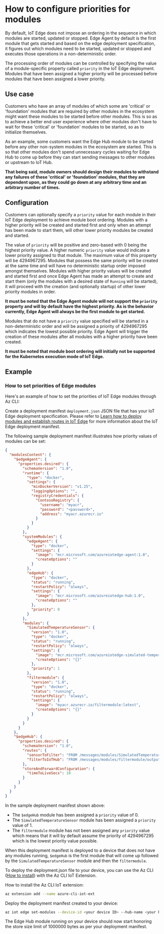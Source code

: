 # How to configure priorities for modules

By default, IoT Edge does not impose an ordering in the sequence in which modules are started, updated or stopped. Edge Agent by default is the first module that gets started and based on the edge deployment specification, it figures out which modules need to be started, updated or stopped and executes those operations in a non-deterministic order.

The processing order of modules can be controlled by specifying the value of a module-specific property called `priority` in the IoT Edge deployment. Modules that have been assigned a higher priority will be processed before modules that have been assigned a lower priority.

## __Use case__

Customers who have an array of modules of which some are 'critical' or 'foundation' modules that are required by other modules in the ecosystem might want these modules to be started before other modules. This is so as to achieve a better end user experience where other modules don't have to wait for these 'critical' or 'foundation' modules to be started, so as to initialize themselves.

As an example, some customers want the Edge Hub module to be started before any other non-system modules in the ecosystem are started. This is so that other modules don't spend unnecessary cycles waiting for Edge Hub to come up before they can start sending messages to other modules or upstream to IoT Hub.

**That being said, module owners should design their modules to withstand any failures of these 'critical' or 'foundation' modules, that they are dependent upon, as they could go down at any arbitrary time and an arbitrary number of times.**

## __Configuration__

Customers can optionally specify a `priority` value for each module in their IoT Edge deployment to achieve module boot ordering. Modules with a higher priority will be created and started first and only when an attempt has been made to start them, will other lower priority modules be created and started.

The value of `priority` will be positive and zero-based with 0 being the highest priority value.
A higher numeric `priority` value would indicate a lower priority assigned to that module. The maximum value of this property will be 4294967295.
Modules that possess the same priority will be created at the same time and will have no deterministic startup order imposed amongst themselves. Modules with higher priority values will be created and started first and once Edge Agent has made an attempt to create and start them (only the modules with a desired state of `Running` will be started), it will proceed with the creation (and optionally startup) of other lower priority modules in order.

**It must be noted that the Edge Agent module will not support the `priority` property and will by default have the highest priority. As is the behavior currently, Edge Agent will always be the first module to get started.**

Modules that do not have a `priority` value specified will be started in a non-deterministic order and will be assigned a priority of 4294967295 which indicates the lowest possible priority. Edge Agent will trigger the creation of these modules after all modules with a higher priority have been created.

**It must be noted that module boot ordering will initially not be supported for the Kubernetes execution mode of IoT Edge.**

## __Example__

### __How to set priorities of Edge modules__

Here's an example of how to set the priorities of IoT Edge modules through Az CLI:

Create a deployment manifest `deployment.json` JSON file that has your IoT Edge deployment specification. Please refer to [Learn how to deploy modules and establish routes in IoT Edge][1] for more information about the IoT Edge deployment manifest.

The following sample deployment manifest illustrates how priority values of modules can be set:

```JSON
{
  "modulesContent": {
    "$edgeAgent": {
      "properties.desired": {
        "schemaVersion": "1.0",
        "runtime": {
          "type": "docker",
          "settings": {
            "minDockerVersion": "v1.25",
            "loggingOptions": "",
            "registryCredentials": {
              "ContosoRegistry": {
                "username": "myacr",
                "password": "<password>",
                "address": "myacr.azurecr.io"
              }
            }
          }
        },
        "systemModules": {
          "edgeAgent": {
            "type": "docker",
            "settings": {
              "image": "mcr.microsoft.com/azureiotedge-agent:1.0",
              "createOptions": ""
            }
          },
          "edgeHub": {
            "type": "docker",
            "status": "running",
            "restartPolicy": "always",
            "settings": {
              "image": "mcr.microsoft.com/azureiotedge-hub:1.0",
              "createOptions": ""
            },
            "priority": 0
          }
        },
        "modules": {
          "SimulatedTemperatureSensor": {
            "version": "1.0",
            "type": "docker",
            "status": "running",
            "restartPolicy": "always",
            "settings": {
              "image": "mcr.microsoft.com/azureiotedge-simulated-temperature-sensor:1.0",
              "createOptions": "{}"
            },
            "priority": 1
          },
          "filtermodule": {
            "version": "1.0",
            "type": "docker",
            "status": "running",
            "restartPolicy": "always",
            "settings": {
              "image": "myacr.azurecr.io/filtermodule:latest",
              "createOptions": "{}"
            }
          }
        }
      }
    },
    "$edgeHub": {
      "properties.desired": {
        "schemaVersion": "1.0",
        "routes": {
          "sensorToFilter": "FROM /messages/modules/SimulatedTemperatureSensor/outputs/temperatureOutput INTO BrokeredEndpoint(\"/modules/filtermodule/inputs/input1\")",
          "filterToIoTHub": "FROM /messages/modules/filtermodule/outputs/output1 INTO $upstream"
        },
        "storeAndForwardConfiguration": {
          "timeToLiveSecs": 10
        }
      }
    }
  }
}
```

In the sample deployment manifest shown above:

* The `$edgeHub` module has been assigned a `priority` value of 0.
* The `SimulatedTemperatureSensor` module has been assigned a `priority` value of 1.
* The `filtermodule` module has not been assigned any `priority` value which means that it will by default assume the priority of 4294967295 which is the lowest priority value possible.

When this deployment manifest is deployed to a device that does not have any modules running, `$edgeHub` is the first module that will come up followed by the `SimulatedTemperatureSensor` module and then the `filtermodule`.

To deploy the deployment.json file to your device, you can use the Az CLI ([How to install][2]) with the Az CLI IoT Extension.

How to install the Az CLI IoT extension:

```bash
az extension add --name azure-cli-iot-ext
```

Deploy the deployment manifest created to your device:

```bash
az iot edge set-modules --device-id <your device ID> --hub-name <your hub name> --content .\deployment.json
```

The Edge Hub module running on your device should now start honoring the store size limit of 1000000 bytes as per your deployment manifest.

[1]: https://docs.microsoft.com/azure/iot-edge/module-composition
[2]: https://docs.microsoft.com/cli/azure/install-azure-cli?view=azure-cli-latest